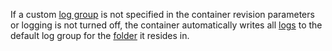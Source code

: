 If a custom [log group](../../logging/concepts/log-group.md) is not specified in the container revision parameters or logging is not turned off, the container automatically writes all [logs](../../serverless-containers/concepts/logs.md) to the default log group for the [folder](../../resource-manager/concepts/resources-hierarchy.md#folder) it resides in.